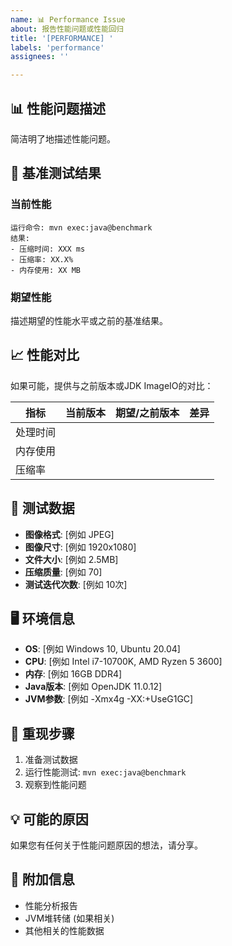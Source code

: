 ```yaml
---
name: 📊 Performance Issue
about: 报告性能问题或性能回归
title: '[PERFORMANCE] '
labels: 'performance'
assignees: ''

---
```


## 📊 性能问题描述
简洁明了地描述性能问题。

## 🔬 基准测试结果

### 当前性能
```
运行命令: mvn exec:java@benchmark
结果:
- 压缩时间: XXX ms
- 压缩率: XX.X%
- 内存使用: XX MB
```

### 期望性能
描述期望的性能水平或之前的基准结果。

## 📈 性能对比
如果可能，提供与之前版本或JDK ImageIO的对比：

| 指标 | 当前版本 | 期望/之前版本 | 差异 |
|------|----------|---------------|------|
| 处理时间 | | | |
| 内存使用 | | | |
| 压缩率 | | | |

## 🧪 测试数据
- **图像格式**: [例如 JPEG]
- **图像尺寸**: [例如 1920x1080]
- **文件大小**: [例如 2.5MB]
- **压缩质量**: [例如 70]
- **测试迭代次数**: [例如 10次]

## 🖥️ 环境信息
- **OS**: [例如 Windows 10, Ubuntu 20.04]
- **CPU**: [例如 Intel i7-10700K, AMD Ryzen 5 3600]
- **内存**: [例如 16GB DDR4]
- **Java版本**: [例如 OpenJDK 11.0.12]
- **JVM参数**: [例如 -Xmx4g -XX:+UseG1GC]

## 🔄 重现步骤
1. 准备测试数据
2. 运行性能测试: `mvn exec:java@benchmark`
3. 观察到性能问题

## 💡 可能的原因
如果您有任何关于性能问题原因的想法，请分享。

## 📎 附加信息
- 性能分析报告
- JVM堆转储 (如果相关)
- 其他相关的性能数据
